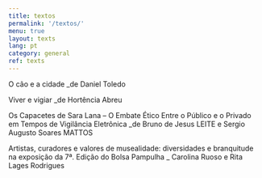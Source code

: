 ```yaml
---
title: textos
permalink: '/textos/'
menu: true
layout: texts
lang: pt
category: general
ref: texts
---
```



O cão e a cidade
_de Daniel Toledo

Viver e vigiar
_de Hortência Abreu

Os Capacetes de Sara Lana – O Embate Ético Entre o Público e o Privado em Tempos de Vigilância Eletrônica
 _de Bruno de Jesus LEITE e Sergio Augusto Soares MATTOS

Artistas, curadores e valores de musealidade: diversidades e branquitude na exposição da 7ª. Edição do Bolsa Pampulha
_ Carolina Ruoso e Rita Lages Rodrigues

